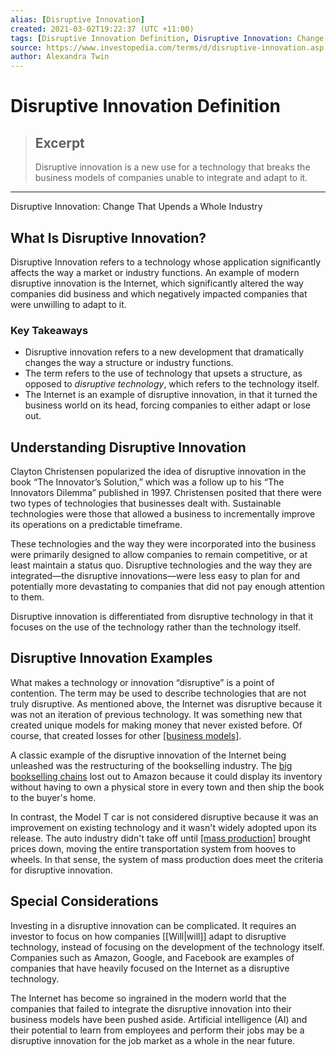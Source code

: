 ```yaml
---
alias: [Disruptive Innovation]
created: 2021-03-02T19:22:37 (UTC +11:00)
tags: [Disruptive Innovation Definition, Disruptive Innovation: Change That Upends a Whole Industry]
source: https://www.investopedia.com/terms/d/disruptive-innovation.asp
author: Alexandra Twin
---
```


# Disruptive Innovation Definition

> ## Excerpt
> Disruptive innovation is a new use for a technology that breaks the business models of companies unable to integrate and adapt to it.

---

Disruptive Innovation: Change That Upends a Whole Industry
## What Is Disruptive Innovation?

Disruptive Innovation refers to a technology whose application significantly affects the way a market or industry functions. An example of modern disruptive innovation is the Internet, which significantly altered the way companies did business and which negatively impacted companies that were unwilling to adapt to it.

### Key Takeaways

-   Disruptive innovation refers to a new development that dramatically changes the way a structure or industry functions.
-   The term refers to the use of technology that upsets a structure, as opposed to _disruptive technology_, which refers to the technology itself.
-   The Internet is an example of disruptive innovation, in that it turned the business world on its head, forcing companies to either adapt or lose out.

## Understanding Disruptive Innovation

Clayton Christensen popularized the idea of disruptive innovation in the book “The Innovator’s Solution,” which was a follow up to his “The Innovators Dilemma” published in 1997. Christensen posited that there were two types of technologies that businesses dealt with. Sustainable technologies were those that allowed a business to incrementally improve its operations on a predictable timeframe.

These technologies and the way they were incorporated into the business were primarily designed to allow companies to remain competitive, or at least maintain a status quo. Disruptive technologies and the way they are integrated—the disruptive innovations—were less easy to plan for and potentially more devastating to companies that did not pay enough attention to them.

Disruptive innovation is differentiated from disruptive technology in that it focuses on the use of the technology rather than the technology itself.

## Disruptive Innovation Examples

What makes a technology or innovation “disruptive” is a point of contention. The term may be used to describe technologies that are not truly disruptive. As mentioned above, the Internet was disruptive because it was not an iteration of previous technology. It was something new that created unique models for making money that never existed before. Of course, that created losses for other [[business models]](https://www.investopedia.com/terms/b/businessmodel.asp).

A classic example of the disruptive innovation of the Internet being unleashed was the restructuring of the bookselling industry. The [big bookselling chains](https://www.investopedia.com/terms/b/big_box_retailer.asp) lost out to Amazon because it could display its inventory without having to own a physical store in every town and then ship the book to the buyer's home.

In contrast, the Model T car is not considered disruptive because it was an improvement on existing technology and it wasn't widely adopted upon its release. The auto industry didn't take off until [[mass production]](https://www.investopedia.com/terms/m/mass-production.asp) brought prices down, moving the entire transportation system from hooves to wheels. In that sense, the system of mass production does meet the criteria for disruptive innovation.

## Special Considerations

Investing in a disruptive innovation can be complicated. It requires an investor to focus on how companies [[Will|will]] adapt to disruptive technology, instead of focusing on the development of the technology itself. Companies such as Amazon, Google, and Facebook are examples of companies that have heavily focused on the Internet as a disruptive technology. 

The Internet has become so ingrained in the modern world that the companies that failed to integrate the disruptive innovation into their business models have been pushed aside. Artificial intelligence (AI) and their potential to learn from employees and perform their jobs may be a disruptive innovation for the job market as a whole in the near future.
